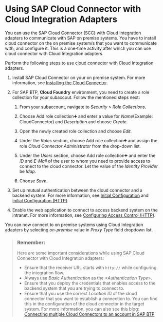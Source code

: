 <!-- loio65a60e750eca49328fef93c0723ad4b8 -->

<link rel="stylesheet" type="text/css" href="../css/sap-icons.css"/>

# Using SAP Cloud Connector with Cloud Integration Adapters

You can use the SAP Cloud Connector \(SCC\) with Cloud Integration adapters to communicate with SAP on premise systems. You have to install cloud connector on the on premise system/s that you want to communicate with, and configure it. This is a one-time activity after which you can use cloud connector with Cloud Integration adapters.

Perform the following steps to use cloud connector with Cloud Integration adapters.

1.  Install SAP Cloud Connector on your on premise system. For more information, see [Installing the Cloud Connector](https://help.sap.com/viewer/cca91383641e40ffbe03bdc78f00f681/Cloud/en-US/57ae3d62f63440f7952e57bfcef948d3.html).

2.  For SAP BTP, **Cloud Foundry** environment, you need to create a role collection for your subaccout. Follow the mentioned steps next:
    1.  From your subaccount, navigate to *Security* \> *Role Collections*.

    2.  Choose Add role collection:heavy_plus_sign: and enter a value for *Name*\(Example: CloudConnector\) and *Description* and choose *Create*.
    3.  Open the newly created role collection and choose *Edit*.
    4.  Under the *Roles* section, choose Add role collection:heavy_plus_sign: and assign the role *Cloud Connector Administrator* from the drop-down list.
    5.  Under the *Users* section, choose Add role collection:heavy_plus_sign: and enter the *ID* and *E-Mail* of the user to whom you need to provide access to connect to the cloud connector. Let the value of the *Identity Provider* be *ldap*.
    6.  Choose *Save*.

3.  Set up mutual authentication between the cloud connector and a backend system. For more information, see [Initial Configuration](https://help.sap.com/viewer/cca91383641e40ffbe03bdc78f00f681/Cloud/en-US/db9170a7d97610148537d5a84bf79ba2.html) and [Initial Configuration \(HTTP\)](https://help.sap.com/viewer/cca91383641e40ffbe03bdc78f00f681/Cloud/en-US/3f974eae3cba4dafa274ec59f69daba6.html).

4.  Enable the web application to connect to access backend system on the intranet. For more information, see [Configuring Access Control \(HTTP\)](https://help.sap.com/viewer/cca91383641e40ffbe03bdc78f00f681/Cloud/en-US/e7d4927dbb571014af7ef6ebd6cc3511.html).


You can now connect to on premise systems using Cloud Integration adapters by selecting *on-premise* value in *Proxy Type* field dropdown list.

> ### Remember:  
> Here are some important considerations while using SAP Cloud Connector with Cloud Integration adapters:
> 
> -   Ensure that the receiver URL starts with `http://` while configuring the integration flow.
> -   Always use *Basic Authentication* as the *<Authentication Type\>*.
> -   Ensure that you deploy the credentials that enables access to the backend system that you are trying to connect to.
> -   Ensure that you use the correct *Location ID* of the cloud connector that you want to establish a connection to. You can find this in the configuration of the cloud connector in the target system. For more information, you can also see this blog: [Connecting multiple Cloud Connectors to an account in SAP BTP](https://blogs.sap.com/2017/02/06/connecting-multiple-cloud-connectors-to-an-account-in-hana-cloud-platform/)

